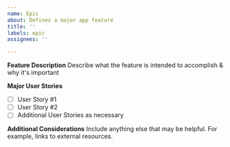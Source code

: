 ```yaml
---
name: Epic
about: Defines a major app feature
title: ''
labels: epic
assignees: ''

---
```


**Feature Description**
Describe what the feature is intended to accomplish & why it's important

**Major User Stories**
- [ ] User Story #1
- [ ] User Story #2
- [ ] Additional User Stories as necessary

**Additional Considerations**
Include anything else that may be helpful. For example, links to external resources.
